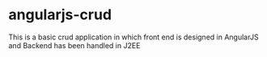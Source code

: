 # angularjs-crud
This is a basic crud application in which front end is designed in AngularJS and Backend has been handled in J2EE
